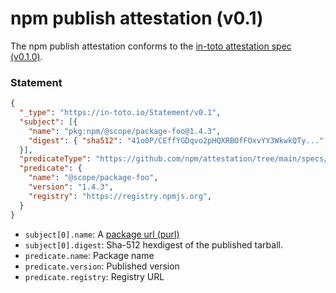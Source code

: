 # npm publish attestation (v0.1)

The npm publish attestation conforms to the [in-toto attestation spec (v0.1.0)](https://github.com/in-toto/attestation/tree/v0.1.0/spec).

### Statement

```json
{
  "_type": "https://in-toto.io/Statement/v0.1",
  "subject": [{
    "name": "pkg:npm/@scope/package-foo@1.4.3",
    "digest": { "sha512": "41o0P/CEffYGDqvo2pHQXRBOfFOxvYY3WkwkQTy..." }
  }],
  "predicateType": "https://github.com/npm/attestation/tree/main/specs/publish/v0.1",
  "predicate": {
    "name": "@scope/package-foo",
    "version": "1.4.3",
    "registry": "https://registry.npmjs.org",
  }
}
```

- `subject[0].name`: A [package url (purl)]([url](https://github.com/package-url/purl-spec))
- `subject[0].digest`: Sha-512 hexdigest of the published tarball.
- `predicate.name`: Package name
- `predicate.version`: Published version
- `predicate.registry`: Registry URL
